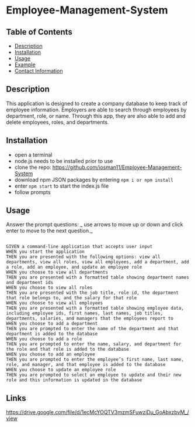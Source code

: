 # Employee-Management-System

## Table of Contents

- [Description](#description)
- [Installation](#installation)
- [Usage](#usage)
- [Example](#examples)
- [Contact Information](#contact)

## Description

This application is designed to create a company database to keep track of employee information. Employers are able to search through employees by department, role, or name. Through this app, they are also able to add and delete employees, roles, and departments.

## Installation

- open a terminal 
- node.js needs to be installed prior to use
- clone the repo: https://github.com/iosman11/Employee-Management-System
- download npm JSON packages by entering `npm i or npm install`
- enter `npm start` to start the index.js file
- follow prompts

## Usage

Answer the prompt questions: _ use arrows to move up or down and click enter to move to the next question._

```

GIVEN a command-line application that accepts user input
WHEN you start the application
THEN you are presented with the following options: view all departments, view all roles, view all employees, add a department, add a role, add an employee, and update an employee role
WHEN you choose to view all departments
THEN you are presented with a formatted table showing department names and department ids
WHEN you choose to view all roles
THEN you are presented with the job title, role id, the department that role belongs to, and the salary for that role
WHEN you choose to view all employees
THEN you are presented with a formatted table showing employee data, including employee ids, first names, last names, job titles, departments, salaries, and managers that the employees report to
WHEN you choose to add a department
THEN you are prompted to enter the name of the department and that department is added to the database
WHEN you choose to add a role
THEN you are prompted to enter the name, salary, and department for the role and that role is added to the database
WHEN you choose to add an employee
THEN you are prompted to enter the employee’s first name, last name, role, and manager, and that employee is added to the database
WHEN you choose to update an employee role
THEN you are prompted to select an employee to update and their new role and this information is updated in the database 

```
## Links 

https://drive.google.com/file/d/1ecMcYOQTV3mzmSFuwziDu_GoAbxzbvM_/view

